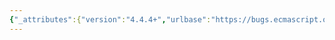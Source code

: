 ```yaml
---
{"_attributes":{"version":"4.4.4+","urlbase":"https://bugs.ecmascript.org/","maintainer":"dherman@mozilla.com"},"bug":{"bug_id":3198,"creation_ts":"2014-08-30 06:28:00 -0700","short_desc":"25.1.2  The %IteratorPrototype % Object: Missing right bracket","delta_ts":"2014-10-14 15:17:43 -0700","product":"Draft for 6th Edition","component":"editorial issue","version":"Rev 27: August 24, 2014 Draft","rep_platform":"All","op_sys":"All","bug_status":"RESOLVED","resolution":"FIXED","priority":"Normal","bug_severity":"normal","everconfirmed":true,"reporter":{"uid":"andrebargull","name":"André Bargull"},"assigned_to":{"uid":"allen","name":"Allen Wirfs-Brock"},"long_desc":[{"commentid":10059,"comment_count":0,"who":{"uid":"andrebargull","name":"André Bargull"},"bug_when":"2014-08-30 06:28:02 -0700","thetext":"25.1.2  The %IteratorPrototype% Object, example code:\n\nAdd closing bracket in `[Symbol.iterator`."},{"commentid":10067,"comment_count":1,"who":{"uid":"allen","name":"Allen Wirfs-Brock"},"bug_when":"2014-08-30 08:28:58 -0700","thetext":"fixed in reb28 editor's draft"},{"commentid":10378,"comment_count":2,"who":{"uid":"allen","name":"Allen Wirfs-Brock"},"bug_when":"2014-10-14 15:17:43 -0700","thetext":"fixed in rev28"}]}}
---
```

